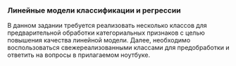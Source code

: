 ### Линейные модели классификации и регрессии

В данном задании требуется реализовать несколько классов для предварительной обработки категориальных признаков с целью повышения качества линейной модели. Далее, необходимо воспользоваться свежереализованными классами для предобработки и ответить на вопросы в прилагаемом ноутбуке.
